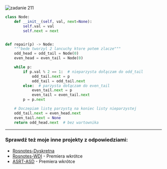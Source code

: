 <picture>
  <source srcset="../../srt/zbior_zadan/211.png" media="(prefers-color-scheme: light)">
  <source srcset="../../srt/zbior_zadan/black_211.png" media="(prefers-color-scheme: dark)">
  <img src="../../srt/zbior_zadan/black_211.png" alt="zadanie 211">
</picture>

```python
class Node:
    def __init__(self, val, next=None):
        self.val = val
        self.next = next


def repair(p) -> Node:
    """bede tworzyl 2 lancuchy ktore potem zlacze"""
    odd_head = odd_tail = Node(0)
    even_head = even_tail = Node(0)

    while p:
        if p.val % 2 == 1:  # nieparzysta dołączam do odd_tail
            odd_tail.next = p
            odd_tail = odd_tail.next
        else:  # parzysta dołączam do even_tail
            even_tail.next = p
            even_tail = even_tail.next
        p = p.next

    # Doczepiam listę parzystą na koniec listy nieparzystej
    odd_tail.next = even_head.next
    even_tail.next = None
    return odd_head.next  # bez wartownika
```

---
### Sprawdź też moje inne projekty z odpowiedziami:
- [Rosnotes-Dyskretna](https://github.com/kamilGie/Rosnotes-Dyskretna)
- [Rosnotes-WDI](https://github.com/kamilGie/Rosnotes-WDI) - Premiera wkrótce
- [ASRT-ASD](https://github.com/kamilGie/Rosnotes-Dyskretna) - Premiera wkrótce
